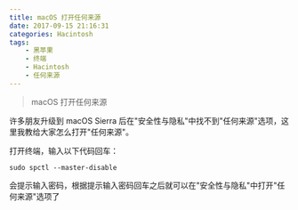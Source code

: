 ```yaml
---
title: macOS 打开任何来源
date: 2017-09-15 21:16:31
categories: Hacintosh
tags:
    - 黑苹果
    - 终端
    - Hacintosh
    - 任何来源
---
```


> macOS 打开任何来源

许多朋友升级到 macOS Sierra 后在"安全性与隐私"中找不到"任何来源"选项，这里我教给大家怎么打开"任何来源"。

打开终端，输入以下代码回车：

```
sudo spctl --master-disable
```

会提示输入密码，根据提示输入密码回车之后就可以在"安全性与隐私"中打开"任何来源"选项了


